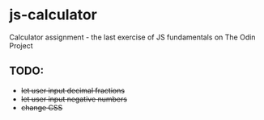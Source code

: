 # js-calculator

Calculator assignment - the last exercise of JS fundamentals on The Odin Project

## TODO:
- ~~let user input decimal fractions~~
- ~~let user input negative numbers~~
- ~~change CSS~~